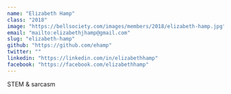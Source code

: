 ```yaml
---
name: "Elizabeth Hamp"
class: "2018"
image: "https://bellsociety.com/images/members/2018/elizabeth-hamp.jpg"
email: "mailto:elizabethjhamp@gmail.com"
slug: "elizabeth-hamp"
github: "https://github.com/ehamp"
twitter: ""
linkedin: "https://linkedin.com/in/elizabethhamp"
facebook: "https://facebook.com/elizabethhamp"
---
```

STEM & sarcasm